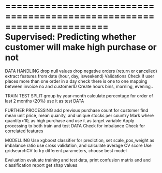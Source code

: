 ======================================================================
Supervised: Predicting whether customer will make high purchase or not
======================================================================


DATA HANDLING
  drop null values
  drop negative orders (return or cancelled)
  extract features from date (hour, day, isweekend)
  Validations
    Check if user places more than one order in a day
    check there is one to one mapping between invoice no and customerID
  Create hours bins, morning, evening..

TRAIN TEST SPLIT
  group by year-month
  calculate percentage for order of last 2 months (20%)
  use it as test DATA

FURTHER PROCESSING
  add previous purchase count for customer
  find mean unit price, mean quanity, and unique stocks per country
  Mark where quantity>10, as high purchase and use it as target variable
  Apply processing to both train and test DATA
  Check for imbalance
  Check for correlated features

MODELLING
  Use xgboost classifier for prediction, set scale_pos_weight as imbalance ratio
  use cross validation, and calculate average CV score
  Use gridsearchCV to try different parameters, choose best model
  
Evaluation
  evaluate training and test data, print confusion matrix and and classification report
  get shap values
